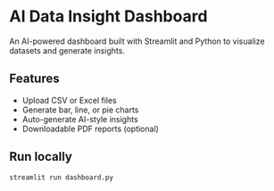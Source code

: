 
# AI Data Insight Dashboard

An AI-powered dashboard built with Streamlit and Python to visualize datasets and generate insights.

## Features
- Upload CSV or Excel files
- Generate bar, line, or pie charts
- Auto-generate AI-style insights
- Downloadable PDF reports (optional)

## Run locally
```bash
streamlit run dashboard.py
